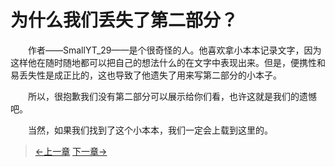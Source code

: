 # 为什么我们丢失了第二部分？

&#x3000;&#x3000;作者——SmallYT_29——是个很奇怪的人。他喜欢拿小本本记录文字，因为这样他在随时随地都可以把自己的想法什么的在文字中表现出来。但是，便携性和易丢失性是成正比的，这也导致了他遗失了用来写第二部分的小本子。

&#x3000;&#x3000;所以，很抱歉我们没有第二部分可以展示给你们看，也许这就是我们的遗憾吧。

&#x3000;&#x3000;当然，如果我们找到了这个小本本，我们一定会上载到这里的。

> [←上一章](/zh-cn/part1/chapter7.md)  [下一章→](/zh-cn/ex1/chapter1.md)
